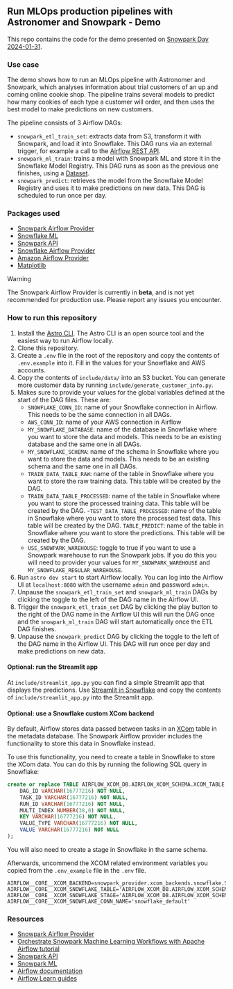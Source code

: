 ## Run MLOps production pipelines with Astronomer and Snowpark - Demo

This repo contains the code for the demo presented on [Snowpark Day 2024-01-31](https://www.snowflake.com/webinar/virtual-hands-on-labs/snowpark-day-where-python-developers-can-learn-the-latest-innovations-for-ai-ml-workflows-in-snowflake-2024-01-31/?utm_source=astronomer&utm_medium=partner&utm_campaign=na--en-customers&utm_content=-wb-snowpark-day-2024-01-31).

### Use case

The demo shows how to run an MLOps pipeline with Astronomer and Snowpark, which analyses information about trial customers of an up and coming online cookie shop. The pipeline trains several models to predict how many cookies of each type a customer will order, and then uses the best model to make predictions on new customers.

The pipeline consists of 3 Airflow DAGs:

- `snowpark_etl_train_set`: extracts data from S3, transform it with Snowpark, and load it into Snowflake. This DAG runs via an external trigger, for example a call to the [Airflow REST API](https://airflow.apache.org/docs/apache-airflow/stable/stable-rest-api-ref.html).
- `snowpark_ml_train`: trains a model with Snowpark ML and store it in the Snowflake Model Registry. This DAG runs as soon as the previous one finishes, using a [Dataset](https://docs.astronomer.io/learn/airflow-datasets).
- `snowpark_predict`: retrieves the model from the Snowflake Model Registry and uses it to make predictions on new data. This DAG is scheduled to run once per day.

### Packages used

- [Snowpark Airflow Provider](https://github.com/astronomer/astro-provider-snowflake.git)
- [Snowflake ML](https://docs.snowflake.com/en/developer-guide/snowpark-ml/index)
- [Snowpark API](https://docs.snowflake.com/en/developer-guide/snowpark/index.html)
- [Snowflake Airflow Provider](https://registry.astronomer.io/providers/apache-airflow-providers-snowflake/versions/latest)
- [Amazon Airflow Provider](https://registry.astronomer.io/providers/apache-airflow-providers-amazon/versions/latest)
- [Matplotlib](https://matplotlib.org/stable/index.html)

> [!WARNING]
> The Snowpark Airflow Provider is currently in **beta**, and is not yet recommended for production use. Please report any issues you encounter. 


### How to run this repository

1. Install the [Astro CLI](https://docs.astronomer.io/astro/cli/install-cli). The Astro CLI is an open source tool and the easiest way to run Airflow locally.
2. Clone this repository.
3. Create a `.env` file in the root of the repository and copy the contents of `.env.example` into it. Fill in the values for your Snowflake and AWS accounts.
4. Copy the contents of `include/data/` into an S3 bucket. You can generate more customer data by running `include/generate_customer_info.py`.
5. Makes sure to provide your values for the global variables defined at the start of the DAG files. These are:
	- `SNOWFLAKE_CONN_ID`: name of your Snowflake connection in Airflow. This needs to be the same connection in all DAGs.
	- `AWS_CONN_ID`: name of your AWS connection in Airflow
	- `MY_SNOWFLAKE_DATABASE`: name of the database in Snowflake where you want to store the data and models. This needs to be an existing database and the same one in all DAGs.
	- `MY_SNOWFLAKE_SCHEMA`: name of the schema in Snowflake where you want to store the data and models. This needs to be an existing schema and the same one in all DAGs.
	- `TRAIN_DATA_TABLE_RAW`: name of the table in Snowflake where you want to store the raw training data. This table will be created by the DAG.
	- `TRAIN_DATA_TABLE_PROCESSED`: name of the table in Snowflake where you want to store the processed training data. This table will be created by the DAG.
	-`TEST_DATA_TABLE_PROCESSED`: name of the table in Snowflake where you want to store the processed test data. This table will be created by the DAG.
	`TABLE_PREDICT`: name of the table in Snowflake where you want to store the predictions. This table will be created by the DAG.
	- `USE_SNOWPARK_WAREHOUSE`: toggle to true if you want to use a Snowpark warehouse to run the Snowpark jobs. If you do this you will need to provider your values for `MY_SNOWPARK_WAREHOUSE` and `MY_SNOWFLAKE_REGULAR_WAREHOUSE`.
6. Run `astro dev start` to start Airflow locally. You can log into the Airflow UI at `localhost:8080` with the username `admin` and password `admin`.
7. Unpause the `snowpark_etl_train_set` and `snowpark_ml_train` DAGs by clicking the toggle to the left of the DAG name in the Airflow UI.
8. Trigger the `snowpark_etl_train_set` DAG by clicking the play button to the right of the DAG name in the Airflow UI this will run the DAG once and the `snowpark_ml_train` DAG will start automatically once the ETL DAG finishes.
9. Unpause the `snowpark_predict` DAG by clicking the toggle to the left of the DAG name in the Airflow UI. This DAG will run once per day and make predictions on new data.

#### Optional: run the Streamlit app

At `include/streamlit_app.py` you can find a simple Streamlit app that displays the predictions. Use [Streamlit in Snowflake](https://docs.snowflake.com/en/developer-guide/streamlit/about-streamlit) and copy the contents of `include/streamlit_app.py` into the Streamlit app. 

#### Optional: use a Snowflake custom XCom backend

By default, Airflow stores data passed between tasks in an [XCom](https://docs.astronomer.io/learn/airflow-passing-data-between-tasks#xcom) table in the metadata database. 
The Snowpark Airflow provider includes the functionality to store this data in Snowflake instead.

To use this functionality, you need to create a table in Snowflake to store the XCom data. You can do this by running the following SQL query in Snowflake:

```sql
create or replace TABLE AIRFLOW_XCOM_DB.AIRFLOW_XCOM_SCHEMA.XCOM_TABLE (
	DAG_ID VARCHAR(16777216) NOT NULL,
	TASK_ID VARCHAR(16777216) NOT NULL,
	RUN_ID VARCHAR(16777216) NOT NULL,
	MULTI_INDEX NUMBER(38,0) NOT NULL,
	KEY VARCHAR(16777216) NOT NULL,
	VALUE_TYPE VARCHAR(16777216) NOT NULL,
	VALUE VARCHAR(16777216) NOT NULL
);
```

You will also need to create a stage in Snowflake in the same schema.  

Afterwards, uncommend the XCOM related environment variables you copied from the `.env_example` file in the `.env` file.

```
AIRFLOW__CORE__XCOM_BACKEND=snowpark_provider.xcom_backends.snowflake.SnowflakeXComBackend
AIRFLOW__CORE__XCOM_SNOWFLAKE_TABLE='AIRFLOW_XCOM_DB.AIRFLOW_XCOM_SCHEMA.XCOM_TABLE'
AIRFLOW__CORE__XCOM_SNOWFLAKE_STAGE='AIRFLOW_XCOM_DB.AIRFLOW_XCOM_SCHEMA.XCOM_STAGE'
AIRFLOW__CORE__XCOM_SNOWFLAKE_CONN_NAME='snowflake_default'
```

### Resources 

- [Snowpark Airflow Provider](https://github.com/astronomer/astro-provider-snowflake.git)
- [Orchestrate Snowpark Machine Learning Workflows with Apache Airflow tutorial](https://docs.astronomer.io/learn/airflow-snowpark)
- [Snowpark API](https://docs.snowflake.com/en/developer-guide/snowpark/index.html)
- [Snowpark ML](https://docs.snowflake.com/en/developer-guide/snowpark-ml/index)
- [Airflow documentation](https://airflow.apache.org/docs/apache-airflow/stable/index.html)
- [Airflow Learn guides](https://docs.astronomer.io/learn/)